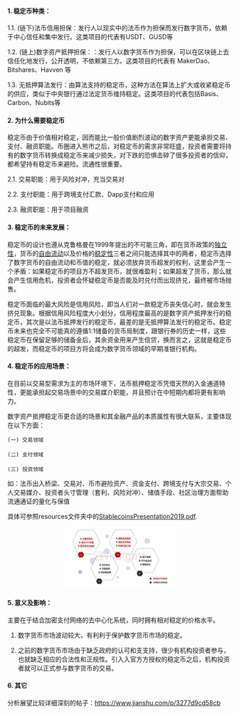 #### 1. 稳定币种类：

1.1. (链下)法币信用担保：发行人以现实中的法币作为担保而发行数字货币，依赖于中心信任和集中发行。这类项目的代表有USDT、GUSD等

1.2. (链上)数字资产抵押担保：：发行人以数字货币作为担保，可以在区块链上去信任化地发行，公开透明，不依赖第三方。这类项目的代表有 MakerDao、Bitshares、Havven 等

1.3. 无抵押算法发行：由算法支持的稳定币，这种方法在算法上扩大或收紧稳定币的供应，类似于中央银行通过法定货币维持稳定。这类项目的代表包括Basis、Carbon、Nubits等


#### 2. 为什么需要稳定币

稳定币由于价值相对稳定，因而能比一般价值剧烈波动的数字资产更能承担交易、支付、融资职能。币圈进入熊市之后，对稳定币的需求非常旺盛，投资者需要将持有的数字货币转换成稳定币来减少损失，对下跌的恐惧击碎了很多投资者的信仰，都希望持有稳定币来避险。流通性很重要。

2.1. 交易职能：用于风险对冲，充当交易对

2.2. 支付职能：用于跨境支付汇款、Dapp支付和应用

2.3. 融资职能：用于项目融资


#### 3. 稳定币的未来发展：

稳定币的设计也遵从克鲁格曼在1999年提出的不可能三角，即在货币政策的[独立性]()，货币的[自由流动]()以及价格的[稳定性]()三者之间只能选择其中的两者，稳定币选择了数字货币的自由流动和币值的稳定，就必须放弃货币超发的权利，这里会产生一个矛盾：如果稳定币的项目方不超发货币，就很难盈利；如果超发了货币，那么就会产生信用危机，投资者会怀疑稳定币是否能及时兑付而出现挤兑，最终被市场抛售。

稳定币面临的最大风险是信用风险，即当人们对一款稳定币丧失信心时，就会发生挤兑现象。根据信用风险程度大小划分，信用程度最高的是数字资产抵押发行的稳定币，其次是以法币抵押发行的稳定币，最差的是无抵押算法发行的稳定币。稳定币未来也完全不可能真的遵循1:1储备的货币局制度，跟银行券的历史一样，这些稳定币在保留足够的储备金后，其余资金用来产生信贷，换而言之，这就是稳定币的超发，而稳定币的项目方将会成为数字货币领域的早期准银行机构。

#### 4. 稳定币的应用场景：



在目前以交易型需求为主的市场环境下，法币抵押稳定币凭借天然的入金通道特性，更能承担起交易场景中的交易媒介职能，并且预计在中短期内都将更有影响力。

数字资产抵押稳定币更合适的场景和其金融产品的本质属性有很大联系，主要体现在以下方面：

```
(一) 交易领域

(二) 支付领域

(三) 投资领域

```

如：法币出入桥梁、交易对、币市避险资产、资金支付、跨境支付与大宗交易、个人交易媒介、投资者头寸管理（套利、风险对冲）、储值手段、社区治理方面帮助流通通证的量化与保值

具体可参照resources文件夹中的[StablecoinsPresentation2019.pdf](https://github.com/skyinglyh1/research/blob/master/stablecoin/resources/StablecoinsPresentation2019.pdf).

<p align="center">
<img
    src="https://github.com/skyinglyh1/research/blob/master/stablecoin/resources/appScenario.png"
    width=50% length=50%
  >
</p>

#### 5. 意义及影响：
主要在于结合加密⽀付⽹络的去中⼼化系统，同时拥有相对稳定的价格⽔平。

1. 数字货币市场波动较大，有利利于保护数字货币市场的稳定。

2. 之前的数字货币市场由于缺乏政府的认可和⽀支持，很少有机构投资者参与，也就缺乏相应的合法性和正规性。引⼊入官⽅方授权的稳定币之后，机构投资者就可以正式参与数字货币的交易。


#### 6. 其它

分析展望比较详细深刻的帖子：https://www.jianshu.com/p/3277d9cd58cb